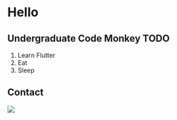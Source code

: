 # Hello

Undergraduate Code Monkey
TODO
--------
  1. Learn Flutter   
  2. Eat  
  3. Sleep
  
Contact
---------  
<a href="mailto:resc863@gmail.com"><img src="https://img.shields.io/badge/Gmail-D14836?style=for-the-badge&logo=gmail&logoColor=white&link=resc863@gmail.com"/></a>

<!--
**resc863/resc863** is a ✨ _special_ ✨ repository because its `README.md` (this file) appears on your GitHub profile.

Here are some ideas to get you started:

- 🔭 I’m currently working on ...
- 🌱 I’m currently learning ...
- 👯 I’m looking to collaborate on ...
- 🤔 I’m looking for help with ...
- 💬 Ask me about ...
- 📫 How to reach me: ...
- 😄 Pronouns: ...
- ⚡ Fun fact: ...
-->
